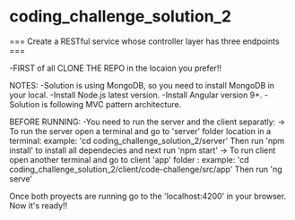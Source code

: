 # coding_challenge_solution_2
=== Create a RESTful service whose controller layer has three endpoints ===

-FIRST of all CLONE THE REPO in the locaion you prefer!!

NOTES:
-Solution is using MongoDB, so you need to install MongoDB in your local.
-Install Node.js latest version.
-Install Angular version 9+.
-Solution is following MVC pattern architecture.

BEFORE RUNNING:
-You need to run the server and the client separatly:
-> To run the server open a terminal and go to 'server' folder location in a terminal:
    example: 'cd coding_challenge_solution_2/server'
    Then run 'npm install' to install all dependecies and next run 'npm start'
-> To run client open another terminal and go to client 'app' folder :
    example: 'cd coding_challenge_solution_2/client/code-challenge/src/app'
    Then run 'ng serve'

Once both proyects are running go to the 'localhost:4200' in your browser.
Now it's ready!!
